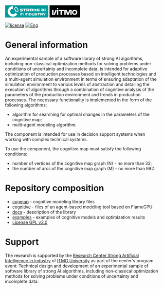 [![SAI](./docs/media/SAI_badge_flat.svg)](https://sai.itmo.ru/)
[![ITMO](./docs/media/ITMO_badge_flat_rus.svg)](https://en.itmo.ru/en/)

[![license](https://img.shields.io/github/license/compayser/cogmapoptimizer)](https://github.com/compayser/cogmapoptimizer/blob/main/LICENSE.md)
[![Eng](https://img.shields.io/badge/lang-ru-yellow.svg)](/README.md)

# General information #

An experimental sample of a software library of strong AI algorithms, including non-classical optimization methods for solving problems under conditions of uncertainty and incomplete data, is intended for adaptive optimization of production processes based on intelligent technologies and a multi-agent simulation environment in terms of ensuring adaptation of the simulation environment to various levels of abstraction and detailing the execution of algorithms through a combination of cognitive analysis of the parameters of the production environment and trends in production processes.
The necessary functionality is implemented in the form of the following algorithms:
* algorithm for searching for optimal changes in the parameters of the cognitive map;
* multi-agent modeling algorithm.

The component is intended for use in decision support systems when working with complex technical systems.

To use the component, the cognitive map must satisfy the following conditions:
* number of vertices of the cognitive map graph (N) - no more than 32;
* the number of arcs of the cognitive map graph (M) - no more than 992.

# Repository composition #

* [cogmap](cogmap) - cognitive modeling library files
* [cognitive](cognitive) - files of an agent-based modeling tool based on FlameGPU
* [docs](docs/README.md) - description of the library
* [examples](examples/README_en.md) - examples of cognitive models and optimization results
* [License GPL v3.0](LICENSE.md)
 
# Support #
The research is supported by the [Research Center Strong Artificial Intelligence in Industry](https://sai.itmo.ru/) of [ITMO University](https://itmo.ru) as part of the center's program event: Technical design and development of an experimental sample of software library of strong AI algorithms, including non-classical optimization methods for solving problems under conditions of uncertainty and incomplete data.
